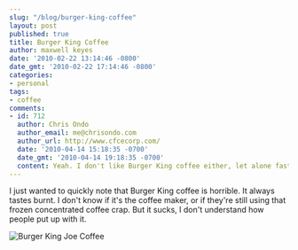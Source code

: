 ```yaml
---
slug: "/blog/burger-king-coffee"
layout: post
published: true
title: Burger King Coffee
author: maxwell keyes
date: '2010-02-22 13:14:46 -0800'
date_gmt: '2010-02-22 17:14:46 -0800'
categories:
- personal
tags:
- coffee
comments:
- id: 712
  author: Chris Ondo
  author_email: me@chrisondo.com
  author_url: http://www.cfcecorp.com/
  date: '2010-04-14 15:18:35 -0700'
  date_gmt: '2010-04-14 19:18:35 -0700'
  content: Yeah. I don't like Burger King coffee either, let alone fast food.
---
```


I just wanted to quickly note that Burger King coffee is horrible. It always
tastes burnt. I don't know if it's the coffee maker, or if they're still using
that frozen concentrated coffee crap. But it sucks, I don't understand how
people put up with it.

![Burger King Joe Coffee](./burger-king-joe-coffee.jpg "Burger King Joe Coffee")
